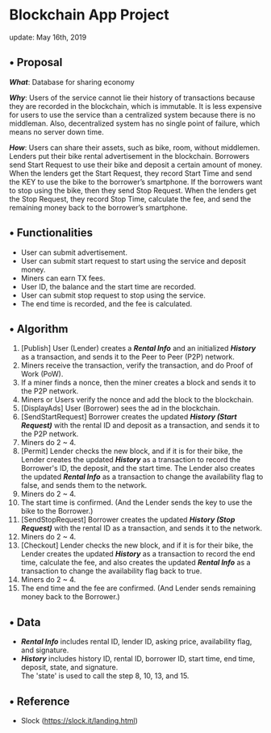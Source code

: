 # Blockchain App Project
update: May 16th, 2019  
  
## • Proposal  
  
***What***: Database for sharing economy  
  
***Why***: Users of the service cannot lie their history of transactions because they are recorded in the blockchain, which is immutable. It is less expensive for users to use the service than a centralized system because there is no middleman. Also, decentralized system has no single point of failure, which means no server down time.  
  
***How***: Users can share their assets, such as bike, room, without middlemen. Lenders put their bike rental advertisement in the blockchain. Borrowers send Start Request to use their bike and deposit a certain amount of money. When the lenders get the Start Request, they record Start Time and send the KEY to use the bike to the borrower’s smartphone. If the borrowers want to stop using the bike, then they send Stop Request. When the lenders get the Stop Request, they record Stop Time, calculate the fee, and send the remaining money back to the borrower’s smartphone.  
  
  
## • Functionalities  
  
- User can submit advertisement.  
- User can submit start request to start using the service and deposit money.  
- Miners can earn TX fees.  
- User ID, the balance and the start time are recorded.  
- User can submit stop request to stop using the service.  
- The end time is recorded, and the fee is calculated.  
  
  
## • Algorithm  
  
1. [Publish] User (Lender) creates a ***Rental Info*** and an initialized ***History*** as a transaction, and sends it to the Peer to Peer (P2P) network.  
2. Miners receive the transaction, verify the transaction, and do Proof of Work (PoW).  
3. If a miner finds a nonce, then the miner creates a block and sends it to the P2P network.  
4. Miners or Users verify the nonce and add the block to the blockchain.  
5. [DisplayAds] User (Borrower) sees the ad in the blockchain.  
6. [SendStartRequest] Borrower creates the updated ***History (Start Request)*** with the rental ID and deposit as a transaction, and sends it to the P2P network.  
7. Miners do 2 ~ 4.  
8. [Permit] Lender checks the new block, and if it is for their bike, the Lender creates the updated ***History*** as a transaction to record the Borrower's ID, the deposit, and the start time. The Lender also creates the updated ***Rental Info*** as a transaction to change the availability flag to false, and sends them to the network.  
9. Miners do 2 ~ 4.  
10. The start time is confirmed. (And the Lender sends the key to use the bike to the Borrower.)  
11. [SendStopRequest] Borrower creates the updated ***History (Stop Request)*** with the rental ID as a transaction, and sends it to the network.  
12. Miners do 2 ~ 4.  
13. [Checkout] Lender checks the new block, and if it is for their bike, the Lender creates the updated ***History*** as a transaction to record the end time, calculate the fee, and also creates the updated ***Rental Info*** as a transaction to change the availability flag back to true.  
14. Miners do 2 ~ 4.  
15. The end time and the fee are confirmed. (And Lender sends remaining money back to the Borrower.)  
  
  
## • Data  
  
- ***Rental Info*** includes rental ID, lender ID, asking price, availability flag, and signature.  
- ***History*** includes history ID, rental ID, borrower ID, start time, end time, deposit, state, and signature.  
The 'state' is used to call the step 8, 10, 13, and 15.   
  
## • Reference  
  
- Slock (https://slock.it/landing.html)  
  
  
  
  
  
